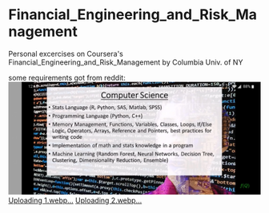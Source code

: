 # Financial_Engineering_and_Risk_Management
Personal excercises on Coursera's Financial_Engineering_and_Risk_Management by Columbia Univ. of NY

some requirements got from reddit:
![대체 텍스트](https://github.com/wolfinwallst/Financial_Engineering_and_Risk_Management/blob/main/1.webp)
[Uploading 1.webp…](https://github.com/wolfinwallst/Financial_Engineering_and_Risk_Management/blob/main/2.webp)
[Uploading 2.webp…](https://github.com/wolfinwallst/Financial_Engineering_and_Risk_Management/blob/main/3.webp)

